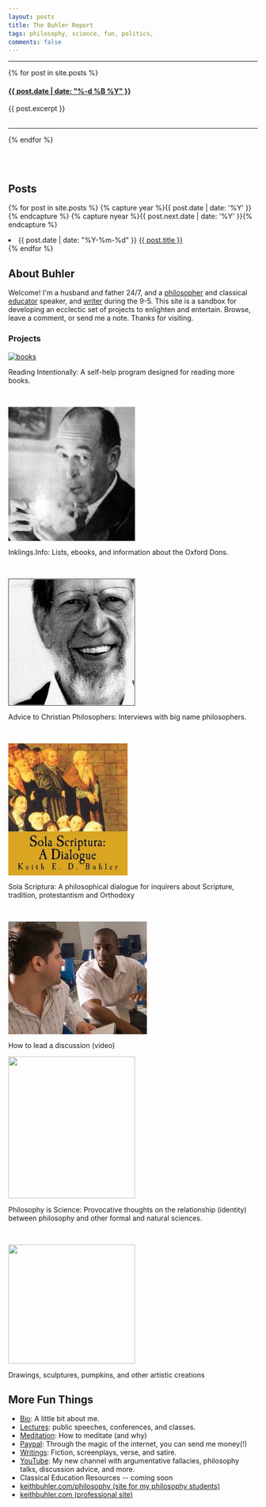 ```yaml
---
layout: posts
title: The Buhler Report
tags: philosophy, science, fun, politics, 
comments: false
--- 
```


<hr>

{% for post in site.posts %}

<div class="post">
    <h4><a class="post-link" href="{{ post.url | prepend: site.baseurl }}">{{ post.date | date: "%-d %B %Y" }}</a></h4>
    <div class="post-excerpt">{{ post.excerpt }}</div>
    <br>
    <hr>
</div>

{% endfor %}



<br>
<br>

## Posts

{% for post in site.posts %}
  {% capture year %}{{ post.date | date: '%Y' }}{% endcapture %}
  {% capture nyear %}{{ post.next.date | date: '%Y' }}{% endcapture %}
  <li><span class="time">{{ post.date | date: "%Y-%m-%d" }}</span> <a href="{{ post.url }}">{{ post.title }}</a></li>
{% endfor %}


<br>

## About Buhler

Welcome! I'm a husband and father 24/7, and a [philosopher](/) and classical [educator](/teaching) speaker, and [writer](http://www.amazon.com/Sola-Scriptura-Dialogue-Keith-Buhler-ebook/dp/B009N27L12/ref=sr_1_9?ie=UTF8&qid=1401301911&sr=8-9&keywords=sola+scriptura) during the 9-5. This site is a sandbox for developing an ecclectic set of projects to enlighten and entertain. Browse, leave a comment, or send me a note. Thanks for visiting.

### Projects

<p><a id="IRP" target="_blank" href="http://bit.ly/36BooksPerYear"> <img src="/img/fun-books.jpg" alt="books" align="center"> </a>  </p><p>Reading Intentionally: A self-help program designed for reading more books. </p>

<br>

<p><a id="Inklings"  target="_blank" href="http://www.inklings.info"> <img src="/img/fun-lewis.jpg" align="center" width="256"> </a> </p><p>Inklings.Info: Lists, ebooks, and information about the Oxford Dons. </p>

<br>

<p><a id="Advice" target="_blank" href="http://bit.ly/22o8m7j"> <img src="/img/alvin-plantinga.jpg" width="256" height="256" align="center"></a></p><p>  Advice to Christian Philosophers: Interviews with big name philosophers.</p>

<br>

<p><a id="Sola Scriptura" target="_blank" href="http://bitly.com/ScriptureOrTradition"> <img src="/img/fun-sola.jpg" align="center"></a> </p><p>Sola Scriptura: A philosophical dialogue for inquirers about Scripture, tradition, protestantism and Orthodoxy</p>

<br>

<p><a id="discussion" target="_blank" href="https://www.youtube.com/watch?v=yU9_t1sS6ws"> <img src="/img/fun-discussion.jpg" align="center">  </a></p><p> How to lead a discussion (video)</p>

<p><a id="science" target="_blank" href="http://www.philosophyisscience.com"> <img src="http://mrnussbaum.com/images/isaac_newton.jpg" width="256" height="286" align="center" width="">  </a></p><p> Philosophy is Science: Provocative thoughts on the relationship (identity) between philosophy and other formal and natural sciences.  </p>

<br>

<p><a id="art" target="_blank" href="http://www.keithbuhler.com/art"> <img src="http://keithbuhler.com/img/fun-wither-small.jpg" width="256" height="240" align="center">  </a></p><p> Drawings, sculptures,  pumpkins, and other artistic creations  </p>


## More Fun Things

* [Bio](/bio): A little bit about me.
* [Lectures](/speaking): public speeches, conferences, and classes.
* [Meditation](/meditation): How to meditate (and why)
* [Paypal](https://www.paypal.me/keithbuhler): Through the magic of the internet, you can send me money(!) 
* [Writings](/writings): Fiction, screenplays, verse, and satire. 
* [YouTube](https://www.youtube.com/channel/UCDxfeT2v6-kFM12T7zD-K9Q): My new channel with argumentative fallacies, philosophy talks, discussion advice, and more.
* Classical Education Resources -- coming soon
* [keithbuhler.com/philosophy (site for my philosophy students)](/philosophy)
* [keithbuhler.com (professional site)](/)

